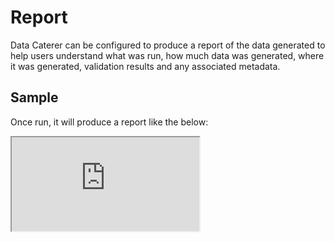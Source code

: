 # Report

Data Caterer can be configured to produce a report of the data generated to help users understand what was run, how much 
data was generated, where it was generated, validation results and any associated metadata. 

## Sample

Once run, it will produce a report like the below:

<iframe src="https://pflooky.github.io/data-caterer-docs/site/sample/docker/data/report/html/index.html"></iframe>
